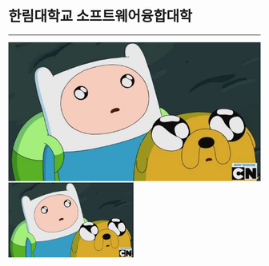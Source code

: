 # 한림대학교 소프트웨어융합대학
---
![Finn_and_jake](/Finn_and_jake.jpg)  
<img src =Finn_and_jake.jpg height = 150 width = 250>
